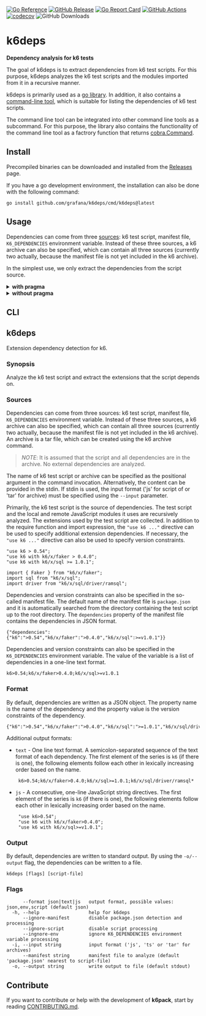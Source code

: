 [![Go Reference](https://pkg.go.dev/badge/github.com/grafana/k6deps.svg)](https://pkg.go.dev/github.com/grafana/k6deps)
[![GitHub Release](https://img.shields.io/github/v/release/grafana/k6deps)](https://github.com/grafana/k6deps/releases/)
[![Go Report Card](https://goreportcard.com/badge/github.com/grafana/k6deps)](https://goreportcard.com/report/github.com/grafana/k6deps)
[![GitHub Actions](https://github.com/grafana/k6deps/actions/workflows/test.yml/badge.svg)](https://github.com/grafana/k6deps/actions/workflows/test.yml)
[![codecov](https://codecov.io/gh/grafana/k6deps/graph/badge.svg?token=PCRNQE9LGQ)](https://codecov.io/gh/grafana/k6deps)
![GitHub Downloads](https://img.shields.io/github/downloads/grafana/k6deps/total)

<h1 name="title">k6deps</h1>

**Dependency analysis for k6 tests**

The goal of k6deps is to extract dependencies from k6 test scripts. For this purpose, k6deps analyzes the k6 test scripts and the modules imported from it in a recursive manner.

k6deps is primarily used as a [go library](https://pkg.go.dev/github.com/grafana/k6deps). In addition, it also contains a [command-line tool](#cli), which is suitable for listing the dependencies of k6 test scripts.

The command line tool can be integrated into other command line tools as a subcommand. For this purpose, the library also contains the functionality of the command line tool as a factrory function that returns [cobra.Command](https://pkg.go.dev/github.com/spf13/cobra#Command).

## Install

Precompiled binaries can be downloaded and installed from the [Releases](https://github.com/grafana/k6deps/releases) page.

If you have a go development environment, the installation can also be done with the following command:

```
go install github.com/grafana/k6deps/cmd/k6deps@latest
```

## Usage

Dependencies can come from three [sources](#sources): k6 test script, manifest file, `K6_DEPENDENCIES` environment variable. Instead of these three sources, a k6 archive can also be specified, which can contain all three sources (currently two actually, because the manifest file is not yet included in the k6 archive).

In the simplest use, we only extract the dependencies from the script source.

<details><summary><strong>with pragma</strong></summary>

```go file=analyze_example_with_pragma_test.go
package k6deps_test

import (
	"fmt"

	"github.com/grafana/k6deps"
)

const scriptWithPragma = `
"use k6 > 0.54";
"use k6 with k6/x/faker > 0.4.0";
"use k6 with k6/x/sql >= 1.0.1";

import { Faker } from "k6/x/faker";
import sql from "k6/x/sql";
import driver from "k6/x/sql/driver/ramsql";

export default function() {
}
`

func ExampleAnalyze_with_pragma() {
	deps, _ := k6deps.Analyze(&k6deps.Options{
		Script: k6deps.Source{
			Name:     "script.js",
			Contents: []byte(scriptWithPragma),
		},
		// disable automatic source detection
		Manifest: k6deps.Source{Ignore: true},
		Env:      k6deps.Source{Ignore: true},
	})

	fmt.Println(deps.String())

	out, _ := deps.MarshalJSON()
	fmt.Println(string(out))
	// Output:
	// k6>0.54;k6/x/faker>0.4.0;k6/x/sql>=1.0.1;k6/x/sql/driver/ramsql*
	// {"k6":">0.54","k6/x/faker":">0.4.0","k6/x/sql":">=1.0.1","k6/x/sql/driver/ramsql":"*"}
}
```

</details>

<details><summary><strong>without pragma</strong></summary>

```go file=analyze_example_without_pragma_test.go
package k6deps_test

import (
	"fmt"

	"github.com/grafana/k6deps"
)

const scriptWithoutPragma = `
import { Faker } from "k6/x/faker";
import sql from "k6/x/sql";
import driver from "k6/x/sql/driver/ramsql";

export default function() {
}
`

func ExampleAnalyze_without_pragma() {
	deps, _ := k6deps.Analyze(&k6deps.Options{
		Script: k6deps.Source{
			Name:     "script.js",
			Contents: []byte(scriptWithoutPragma),
		},
		// disable automatic source detection
		Manifest: k6deps.Source{Ignore: true},
		Env:      k6deps.Source{Ignore: true},
	})

	fmt.Println(deps.String())

	out, _ := deps.MarshalJSON()
	fmt.Println(string(out))
	// Output:
	// k6/x/faker*;k6/x/sql*;k6/x/sql/driver/ramsql*
	// {"k6/x/faker":"*","k6/x/sql":"*","k6/x/sql/driver/ramsql":"*"}
}
```

</details>

## CLI

<!-- #region cli -->
## k6deps

Extension dependency detection for k6.

### Synopsis

Analyze the k6 test script and extract the extensions that the script depends on.

### Sources

Dependencies can come from three sources: k6 test script, manifest file, `K6_DEPENDENCIES` environment variable. Instead of these three sources, a k6 archive can also be specified, which can contain all three sources (currently two actually, because the manifest file is not yet included in the k6 archive). An archive is a tar file, which can be created using the k6 archive command.

> *NOTE*: It is assumed that the script and all dependencies are in the archive. No external dependencies are analyzed.

The name of k6 test script or archive can be specified as the positional argument in the command invocation. Alternatively, the content can be provided in the stdin. If stdin is used, the input format ('js' for script of or 'tar' for archive) must be specified using the `--input` parameter.

Primarily, the k6 test script is the source of dependencies. The test script and the local and remote JavaScript modules it uses are recursively analyzed. The extensions used by the test script are collected. In addition to the require function and import expression, the `"use k6 ..."` directive can be used to specify additional extension dependencies. If necessary, the `"use k6 ..."` directive can also be used to specify version constraints.

    "use k6 > 0.54";
    "use k6 with k6/x/faker > 0.4.0";
    "use k6 with k6/x/sql >= 1.0.1";

    import { Faker } from "k6/x/faker";
    import sql from "k6/x/sql";
    import driver from "k6/x/sql/driver/ramsql";

Dependencies and version constraints can also be specified in the so-called manifest file. The default name of the manifest file is `package.json` and it is automatically searched from the directory containing the test script up to the root directory. The `dependencies` property of the manifest file contains the dependencies in JSON format.

    {"dependencies":{"k6":">0.54","k6/x/faker":">0.4.0","k6/x/sql":>=v1.0.1"}}

Dependencies and version constraints can also be specified in the `K6_DEPENDENCIES` environment variable. The value of the variable is a list of dependencies in a one-line text format.

    k6>0.54;k6/x/faker>0.4.0;k6/x/sql>=v1.0.1

### Format

By default, dependencies are written as a JSON object. The property name is the name of the dependency and the property value is the version constraints of the dependency.

    {"k6":">0.54","k6/x/faker":">0.4.0","k6/x/sql":">=1.0.1","k6/x/sql/driver/ramsql":"*"}

Additional output formats:

 * `text` - One line text format. A semicolon-separated sequence of the text format of each dependency. The first element of the series is `k6` (if there is one), the following elements follow each other in lexically increasing order based on the name.

        k6>0.54;k6/x/faker>0.4.0;k6/x/sql>=1.0.1;k6/x/sql/driver/ramsql*

 * `js` - A consecutive, one-line JavaScript string directives. The first element of the series is `k6` (if there is one), the following elements follow each other in lexically increasing order based on the name.

        "use k6>0.54";
        "use k6 with k6/x/faker>0.4.0";
        "use k6 with k6/x/sql>=v1.0.1";

### Output

By default, dependencies are written to standard output. By using the `-o/--output` flag, the dependencies can be written to a file.


```
k6deps [flags] [script-file]
```

### Flags

```
      --format json|text|js   output format, possible values: json,env,script (default json)
  -h, --help                  help for k6deps
      --ignore-manifest       disable package.json detection and processing
      --ignore-script         disable script processing
      --ingnore-env           ignore K6_DEPENDENCIES environment variable processing
  -i, --input string          input format ('js', 'ts' or 'tar' for archives)
      --manifest string       manifest file to analyze (default 'package.json' nearest to script-file)
  -o, --output string         write output to file (default stdout)
```

<!-- #endregion cli -->

## Contribute

If you want to contribute or help with the development of **k6pack**, start by 
reading [CONTRIBUTING.md](CONTRIBUTING.md).

